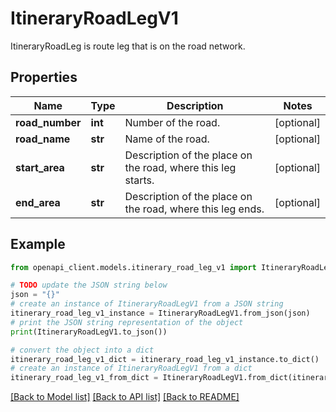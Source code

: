 # ItineraryRoadLegV1

ItineraryRoadLeg is route leg that is on the road network.

## Properties

Name | Type | Description | Notes
------------ | ------------- | ------------- | -------------
**road_number** | **int** | Number of the road. | [optional] 
**road_name** | **str** | Name of the road. | [optional] 
**start_area** | **str** | Description of the place on the road, where this leg starts. | [optional] 
**end_area** | **str** | Description of the place on the road, where this leg ends. | [optional] 

## Example

```python
from openapi_client.models.itinerary_road_leg_v1 import ItineraryRoadLegV1

# TODO update the JSON string below
json = "{}"
# create an instance of ItineraryRoadLegV1 from a JSON string
itinerary_road_leg_v1_instance = ItineraryRoadLegV1.from_json(json)
# print the JSON string representation of the object
print(ItineraryRoadLegV1.to_json())

# convert the object into a dict
itinerary_road_leg_v1_dict = itinerary_road_leg_v1_instance.to_dict()
# create an instance of ItineraryRoadLegV1 from a dict
itinerary_road_leg_v1_from_dict = ItineraryRoadLegV1.from_dict(itinerary_road_leg_v1_dict)
```
[[Back to Model list]](../README.md#documentation-for-models) [[Back to API list]](../README.md#documentation-for-api-endpoints) [[Back to README]](../README.md)



